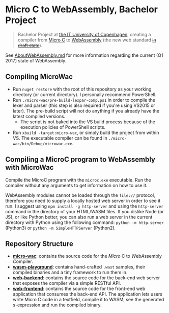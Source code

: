 # Micro C to WebAssembly, Bachelor Project
> Bachelor Project at [the IT University of Copenhagen](https://www.itu.dk/), creating a compiler from [Micro C](https://www.itu.dk/people/sestoft/plc/) to [WebAssembly](http://webassembly.org) (the new web standard [~~in draft state~~](http://webassembly.org/roadmap/)).

See [AboutWebAssembly.md](./About%20WebAssembly.md) for more information regarding the current (Q1 2017) state of WebAssembly.

## Compiling MicroWac
* Run `nuget restore` with the root of this repository as your working directory (or current directory). I personally recommend PowerShell.
* Run `./micro-wac/pre-build-lexpar-comp.ps1` in order to compile the lexer and parser (this step is also required if you're using VS2015 or later). The pre-build script will not do anything if you already have the latest compiled versions.
  * The script is not baked into the VS build process because of the execution policies of PowerShell scripts.
* Run `xbuild -target:micro-wac`, or simply build the project from within VS. The executable compiler can be found in `./micro-wac/bin/Debug/microwac.exe`.

## Compiling a MicroC program to WebAssembly with MicroWac
Compile the MicroC program with the `microc.exe` executable. Run the compiler without any arguments to get information on how to use it.

WebAssembly modules cannot be loaded through the `file://` protocol, therefore you need to supply a locally hosted web server in order to see it run.
I suggest using `npm install -g http-server` and using the `http-server` command in the directory of your HTML/WASM files.
If you dislike Node (or JS), or like Python better, you can also run a web server in the current directory with Python using the following command:
`python -m http.server` (Python3) or `python -m SimpleHTTPServer` (Python2).

## Repository Structure
* **[micro-wac](./micro-wac)**: contains the source code for the *Micro* C to *W*eb*A*ssembly *C*ompiler.
* **[wasm-playground](./wasm-playground)**: contains hand-crafted `.wast` samples, their compiled binaries and a tiny framework to run them in.
* **[web-backend](./web-backend)**: contains the source code for the back-end web server that exposes the compiler via a simple RESTful API.
* **[web-frontend](./web-frontend)**: contains the source code for the front-end web application that consumes the back-end API.
  The application lets users write Micro C code in a textfield, compile it to WASM, see the generated s-expression and run the compiled binary.
